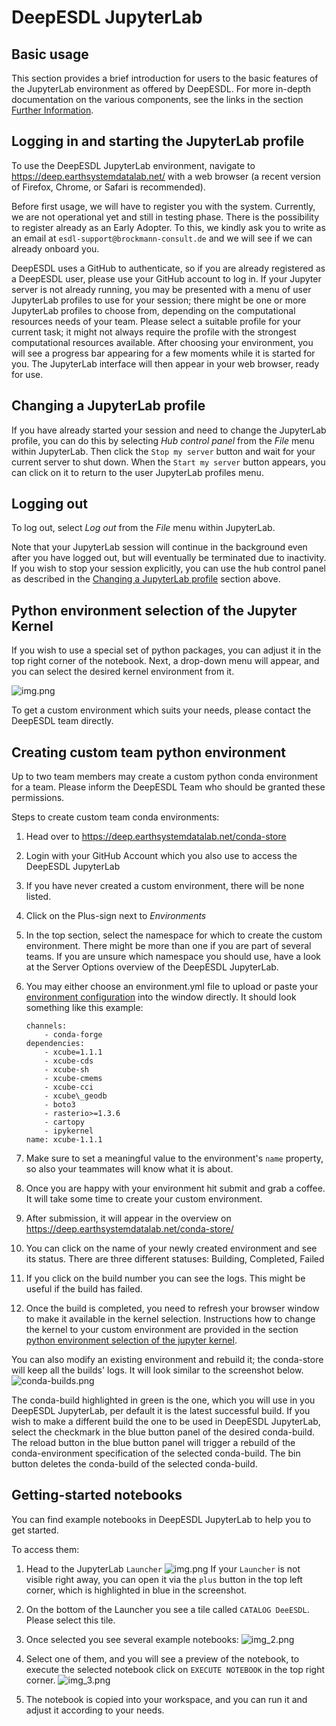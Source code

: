 # DeepESDL JupyterLab

## Basic usage

This section provides a brief introduction for users to the basic features of
the JupyterLab environment as offered by DeepESDL. 
For more in-depth documentation on the various components, see the links in the
section [Further Information](further-information.md).

## Logging in and starting the JupyterLab profile

To use the DeepESDL JupyterLab environment, navigate to
<https://deep.earthsystemdatalab.net/> with a web browser (a recent version of
Firefox, Chrome, or Safari is recommended).


Before first usage, we will have to register you with the system. Currently, 
we are not operational yet and still in testing phase. There is the 
possibility to register already as an Early Adopter. To this, we kindly ask you 
to write as an email at `esdl-support@brockmann-consult.de` and we will see 
if we can already onboard you.

DeepESDL uses a GitHub to authenticate, so if you are already registered as a 
DeepESDL user, please use your GitHub account to log in. 
If your Jupyter server is not already running, you may be presented
with a menu of user JupyterLab profiles to use for your session; there might be 
one or more JupyterLab profiles to choose from, depending on the computational 
resources needs of your team. Please select a suitable profile for 
your current task; it might not always require the profile with the strongest 
computational resources available.
After choosing your environment, you will see a progress bar appearing for a few 
moments while it is started for you. 
The JupyterLab interface will then appear in your web browser, ready for
use.


## Changing a JupyterLab profile

If you have already started your session and need to change the JupyterLab profile, 
you can do this by selecting *Hub control panel* from the *File* menu within
JupyterLab. Then click the `Stop my server` button and wait for your current
server to shut down. When the `Start my server` button appears, you can click
on it to return to the user JupyterLab profiles menu.

## Logging out

To log out, select *Log out* from the *File* menu within JupyterLab. 

Note that your JupyterLab session will continue in the background even after
you have logged out, but will eventually be terminated due to inactivity. 
If you wish to stop your session explicitly,
you can use the hub control panel as described in the 
[Changing a JupyterLab profile](#changing-a-jupyterlab-profile) section above.

## Python environment selection of the Jupyter Kernel

If you wish to use a special set of python packages, you can adjust it in the 
top right corner of the notebook. Next, a drop-down menu will appear, and you 
can select the desired kernel environment from it. 

![img.png](../img/environment.png)

To get a custom environment which suits your needs, please contact the DeepESDL
team directly. 

## Creating custom team python environment

Up to two team members may create a custom python conda 
environment for a team. Please inform the DeepESDL Team 
who should be granted these permissions.

Steps to create custom team conda environments:

1.  Head over to https://deep.earthsystemdatalab.net/conda-store
2.  Login with your GitHub Account which you also use to access the DeepESDL
    JupyterLab
3.  If you have never created a custom environment, there will be none listed.
4.  Click on the Plus-sign next to *Environments*
5.  In the top section, select the namespace for which to create the custom
    environment. There might be more than one if you are part of several
    teams. If you are unsure which namespace you should use, have a look
    at the Server Options overview of the DeepESDL JupyterLab.
6.  You may either choose an environment.yml file to upload or paste your
    [environment configuration](https://docs.conda.io/projects/conda/en/latest/user-guide/tasks/manage-environments.html#create-env-file-manually)
    into the window directly.
    It should look something like this example: 

        channels:
            - conda-forge
        dependencies:
            - xcube=1.1.1
            - xcube-cds
            - xcube-sh
            - xcube-cmems
            - xcube-cci
            - xcube\_geodb
            - boto3
            - rasterio>=1.3.6
            - cartopy
            - ipykernel
        name: xcube-1.1.1
    
7.  Make sure to set a meaningful value to the environment's `name` property,
    so also your teammates will know what it is about.
8.  Once you are happy with your environment hit submit and grab a coffee. It
    will take some time to create your custom environment.
9.  After submission, it will appear in the overview on
    https://deep.earthsystemdatalab.net/conda-store/
10. You can click on the name of your newly created environment and see its
    status. There are three different statuses: Building, Completed, Failed
11. If you click on the build number you can see the logs. This might be
    useful if the build has failed.
12. Once the build is completed, you need to refresh your browser window
    to make it available in the kernel selection. Instructions how to change
    the kernel to your custom environment are provided
    in the section [python environment selection of the jupyter kernel](#python-environment-selection-of-the-jupyter-kernel).

You can also modify an existing environment and rebuild it; the conda-store 
will keep all the builds' logs.
It will look similar to the screenshot below. 
![conda-builds.png](../img/conda-builds.png)

The conda-build highlighted in green is the one, which you will use in you 
DeepESDL JupyterLab, per default it is the latest successful build. If you 
wish to make a different build the one to be used in DeepESDL JupyterLab, 
select the checkmark in the blue button panel of the desired conda-build. 
The reload button in the blue button panel will trigger a rebuild of the 
conda-environment specification of the selected conda-build. The bin button 
deletes the conda-build of the selected conda-build. 

## Getting-started notebooks

You can find example notebooks in DeepESDL JupyterLab to help you to get 
started. 

To access them:

1.  Head to the JupyterLab `Launcher`
    ![img.png](../img/launcher.png)
    If your `Launcher` is not visible right away, you can open it via the `plus` 
    button in the top left corner, which is highlighted in blue in the 
    screenshot.
    
2.  On the bottom of the Launcher you see a tile called `CATALOG DeeESDL`. 
    Please select this tile. 
    
3.  Once selected you see several example notebooks:
    ![img_2.png](../img/catalog.png) 
    
4.  Select one of them, and you will see a preview of the notebook, to execute 
    the selected notebook click on `EXECUTE NOTEBOOK` in the top right corner. 
    ![img_3.png](../img/notebook.png)
    
5.  The notebook is copied into your workspace, and you can run it and adjust 
    it according to your needs.

